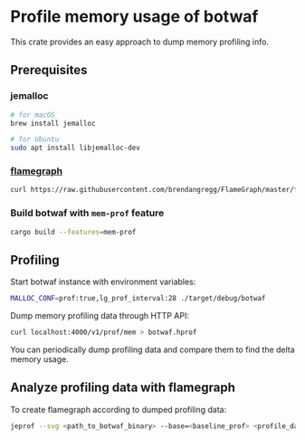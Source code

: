 # Profile memory usage of botwaf

This crate provides an easy approach to dump memory profiling info.

## Prerequisites

### jemalloc

```bash
# for macOS
brew install jemalloc

# for Ubuntu
sudo apt install libjemalloc-dev
```

### [flamegraph](https://github.com/brendangregg/FlameGraph)

```bash
curl https://raw.githubusercontent.com/brendangregg/FlameGraph/master/flamegraph.pl > ./flamegraph.pl 
```

### Build botwaf with `mem-prof` feature

```bash
cargo build --features=mem-prof
```

## Profiling

Start botwaf instance with environment variables:

```bash
MALLOC_CONF=prof:true,lg_prof_interval:28 ./target/debug/botwaf
```

Dump memory profiling data through HTTP API:

```bash
curl localhost:4000/v1/prof/mem > botwaf.hprof
```

You can periodically dump profiling data and compare them to find the delta memory usage.

## Analyze profiling data with flamegraph

To create flamegraph according to dumped profiling data:

```bash
jeprof --svg <path_to_botwaf_binary> --base=<baseline_prof> <profile_data> > output.svg
```
